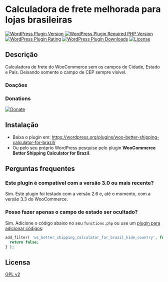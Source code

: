 # Calculadora de frete melhorada para lojas brasileiras

[![WordPress Plugin Version](https://img.shields.io/wordpress/plugin/v/woo-better-shipping-calculator-for-brazil?label=Plugin%20Version&logo=wordpress&style=flat-square)](https://wordpress.org/plugins/woo-better-shipping-calculator-for-brazil/)
[![WordPress Plugin Required PHP Version](https://img.shields.io/wordpress/plugin/required-php/woo-better-shipping-calculator-for-brazil?label=PHP%20Required&logo=php&logoColor=white&style=flat-square)](https://wordpress.org/plugins/woo-better-shipping-calculator-for-brazil/)
[![WordPress Plugin Rating](https://img.shields.io/wordpress/plugin/stars/woo-better-shipping-calculator-for-brazil?label=Plugin%20Rating&logo=wordpress&style=flat-square)](https://wordpress.org/support/plugin/woo-better-shipping-calculator-for-brazil/reviews/)
[![WordPress Plugin Downloads](https://img.shields.io/wordpress/plugin/dt/woo-better-shipping-calculator-for-brazil.svg?label=Downloads&logo=wordpress&style=flat-square)](https://wordpress.org/plugins/woo-better-shipping-calculator-for-brazil/advanced/)
[![License](https://img.shields.io/badge/LICENSE-GPLv3-blue?style=flat-square)](https://wordpress.org/plugins/woo-better-shipping-calculator-for-brazil/)

## Descrição

Calculadora de frete do WooCommerce sem os campos de Cidade, Estado e País. Deixando somente o campo de CEP sempre vísivel.

### Doações

### Donations

[![Donate](https://img.shields.io/badge/ME%20APOIE-DOAÇÕES-2b8a3e?style=for-the-badge)](https://luizpb.com/donate/)

## Instalação

-   Baixa o plugin em: https://wordpress.org/plugins/woo-better-shipping-calculator-for-brazil/
-   Ou pelo seu próprio WordPress pesquise pelo plugin **WooCommerce Better Shipping Calculator for Brazil**.

## Perguntas frequentes

### Este plugin é compatível com a versão 3.0 ou mais recente?

Sim. Este plugin foi testado com a versão 2.6 e, até o momento, com a versão 3.3 do WooCommerce.

### Posso fazer apenas o campo de estado ser ocultado?

Sim. Adicione o código abaixo no seu `functions.php` ou use um [plugin para adicionar códigos](https://medium.com/@luizbills/adicione-php-ao-seu-tema-wordpress-sem-ter-que-editar-o-functions-php-66728752f9f4):

```php
add_filter( 'wc_better_shipping_calculator_for_brazil_hide_country', function () {
  return false;
} );
```

## Licensa

[GPL v2](https://github.com/luizbills/wc-better-shipping-calculator-for-brazil/blob/master/LICENSE)
